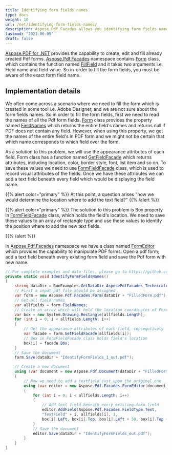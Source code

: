 ```yaml
---
title: Identifying form fields names
type: docs
weight: 10
url: /net/identifying-form-fields-names/
description: Aspose.Pdf.Facades allows you identifying form fields names using Form Class.
lastmod: "2021-06-05"
draft: false
---
```

<script type="application/ld+json">
{
    "@context": "https://schema.org",
    "@type": "TechArticle",
    "headline": "Identifying form fields names",
    "alternativeHeadline": "Identify and Label PDF Form Fields Easily",
    "abstract": "The functionality in Aspose.PDF for .NET simplifies the process of identifying form field names in PDF documents. By utilizing the Form class and its attributes, users can easily retrieve and display field names alongside their corresponding fields, streamlining PDF form filling and editing. This feature enhances user experience by ensuring accurate field manipulation, especially when working with forms created in external tools like Adobe Designer",
    "author": {
        "@type": "Person",
        "name": "Anastasiia Holub",
        "givenName": "Anastasiia",
        "familyName": "Holub",
        "url": "https://www.linkedin.com/in/anastasiia-holub-750430225/"
    },
    "genre": "pdf document generation",
    "wordcount": "511",
    "proficiencyLevel": "Beginner",
    "publisher": {
        "@type": "Organization",
        "name": "Aspose.PDF for .NET",
        "url": "https://products.aspose.com/pdf",
        "logo": "https://www.aspose.cloud/templates/aspose/img/products/pdf/aspose_pdf-for-net.svg",
        "alternateName": "Aspose",
        "sameAs": [
            "https://facebook.com/aspose.pdf/",
            "https://twitter.com/asposepdf",
            "https://www.youtube.com/channel/UCmV9sEg_QWYPi6BJJs7ELOg/featured",
            "https://www.linkedin.com/company/aspose",
            "https://stackoverflow.com/questions/tagged/aspose",
            "https://aspose.quora.com/",
            "https://aspose.github.io/"
        ],
        "contactPoint": [
            {
                "@type": "ContactPoint",
                "telephone": "+1 903 306 1676",
                "contactType": "sales",
                "areaServed": "US",
                "availableLanguage": "en"
            },
            {
                "@type": "ContactPoint",
                "telephone": "+44 141 628 8900",
                "contactType": "sales",
                "areaServed": "GB",
                "availableLanguage": "en"
            },
            {
                "@type": "ContactPoint",
                "telephone": "+61 2 8006 6987",
                "contactType": "sales",
                "areaServed": "AU",
                "availableLanguage": "en"
            }
        ]
    },
    "url": "/net/identifying-form-fields-names/",
    "mainEntityOfPage": {
        "@type": "WebPage",
        "@id": "/net/identifying-form-fields-names/"
    },
    "dateModified": "2024-11-25",
    "description": "Aspose.PDF can perform not only simple and easy tasks but also cope with more complex goals. Check the next section for advanced users and developers."
}
</script>

[Aspose.PDF for .NET](/pdf/net/) provides the capability to create, edit and fill already created Pdf forms. [Aspose.Pdf.Facades](https://reference.aspose.com/pdf/net/aspose.pdf.facades) namespace contains [Form](https://reference.aspose.com/pdf/net/aspose.pdf.facades/form) class, which contains the function named [FillField](https://reference.aspose.com/pdf/net/aspose.pdf.facades/form/methods/fillfield/index) and it takes two arguments i.e. Field name and field value. So in-order to fill the form fields, you must be aware of the exact form field name.

## Implementation details

We often come across a scenario where we need to fill the form which is created in some tool i.e. Adobe Designer, and we are not sure about the form fields names. So in order to fill the form fields, first we need to read the names of all the Pdf form fields. [Form](https://reference.aspose.com/pdf/net/aspose.pdf.facades/form) class provides the property named [FieldNames](https://reference.aspose.com/pdf/net/aspose.pdf.facades/form/properties/fieldnames) which returns the entire field's names and returns null if PDF does not contain any field. However, when using this property, we get the names of the entire field's in PDF form and we might not be certain that which name corresponds to which field over the form.

As a solution to this problem, we will use the appearance attributes of each field. Form class has a function named [GetFieldFacade](https://reference.aspose.com/pdf/net/aspose.pdf.facades/form/methods/getfieldfacade) which returns attributes, including location, color, border style, font, list item and so on. To save these values we need to use [FormFieldFacade](https://reference.aspose.com/pdf/net/aspose.pdf.facades/FormFieldFacade) class, which is used to record visual attributes of the fields. Once we have these attributes we can add a text field beneath every field which would be displaying the field name.

{{% alert color="primary" %}}
At this point, a question arises "how we would determine the location where to add the text field?"
{{% /alert %}}

{{% alert color="primary" %}}
The solution to this problem is Box property in [FormFieldFacade](https://reference.aspose.com/pdf/net/aspose.pdf.facades/FormFieldFacade) class, which holds the field's location. We need to save these values to an array of rectangle type and use these values to identify the position where to add the new text fields.

{{% /alert %}}

In [Aspose.Pdf.Facades](https://reference.aspose.com/pdf/net/aspose.pdf.facades) namespace we have a class named [FormEditor](https://reference.aspose.com/pdf/net/aspose.pdf.facades/FormEditor) which provides the capability to manipulate PDF forms. Open a pdf form; add a text field beneath every existing form field and save the Pdf form with new name.

```csharp
// For complete examples and data files, please go to https://github.com/aspose-pdf/Aspose.PDF-for-.NET
private static void IdentifyFormFieldsNames()
{
    string dataDir = RunExamples.GetDataDir_AsposePdfFacades_TechnicalArticles();
    // First a input pdf file should be assigned
    var form = new Aspose.Pdf.Facades.Form(dataDir + "FilledForm.pdf");
    // Get all field names
    var allfields = form.FieldNames;
    // Create an array which will hold the location coordinates of Form fields
    var box = new System.Drawing.Rectangle[allfields.Length];
    for (int i = 0; i < allfields.Length; i++)
    {
        // Get the appearance attributes of each field, consequtively
        var facade = form.GetFieldFacade(allfields[i]);
        // Box in FormFieldFacade class holds field's location
        box[i] = facade.Box;
    }
    // Save the document
    form.Save(dataDir + "IdentifyFormFields_1_out.pdf");

    // Create a new document
    using (var document = new Aspose.Pdf.Document(dataDir + "FilledForm - 2.pdf"))
    {
        // Now we need to add a textfield just upon the original one
        using (var editor = new Aspose.Pdf.Facades.FormEditor(document))
        {
            for (int i = 0; i < allfields.Length; i++)
            {
                // Add text field beneath every existing form field
                editor.AddField(Aspose.Pdf.Facades.FieldType.Text, 
                "TextField" + i, allfields[i], 1, 
                box[i].Left, box[i].Top, box[i].Left + 50, box[i].Top + 10);
            }
            // Save the document
            editor.Save(dataDir + "IdentifyFormFields_out.pdf");
        }
    }
}
```
